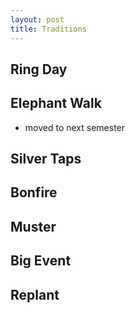 ```yaml
---
layout: post
title: Traditions
---
```

## Ring Day
## Elephant Walk
* moved to next semester
## Silver Taps
## Bonfire
## Muster
## Big Event
## Replant
